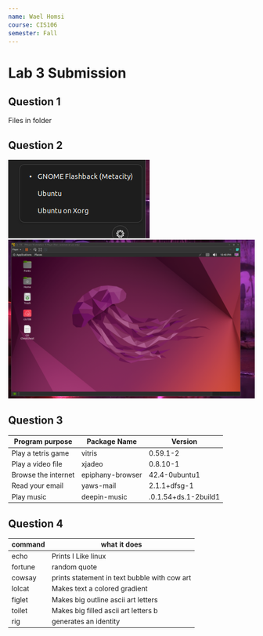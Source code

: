 ```yaml
---
name: Wael Homsi
course: CIS106
semester: Fall
---
```


# Lab 3 Submission

## Question 1

Files in folder

## Question 2

![q2.1](q2.1.png)
![q2.2](q2.2.png)

## Question 3

| Program purpose     | Package Name | Version |
| ------------------- | ------------ | ------- |
| Play a tetris game  |      vitris  | 0.59.1-2 |
| Play a video file   |    xjadeo          |   0.8.10-1|
| Browse the internet | epiphany-browser  | 42.4-0ubuntu1|
| Read your email     |   yaws-mail  |  2.1.1+dfsg-1|
| Play music          |deepin-music  |.0.1.54+ds.1-2build1|

## Question 4

| command | what it does |
| ------- | ------------ |
| echo    | Prints I Like linux |
| fortune | random quote |
| cowsay  |  prints statement in text bubble with cow art  |
| lolcat  |  Makes text a colored gradient   |
| figlet  |  Makes big outline ascii art letters   |
| toilet  |  Makes big filled ascii art letters b |
| rig     |   generates an identity   |